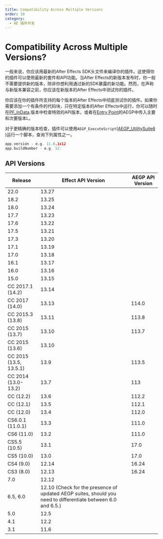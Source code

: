 ```yaml
---
title: Compatibility Across Multiple Versions
order: 10
category:
  - AE 插件开发
---
```

# Compatibility Across Multiple Versions?

一般来说，你应该用最新的After Effects SDK头文件来编译你的插件。这使得你的插件可以使用最新的套件和API功能。当After Effects的新版本发布时，你一般不需要提供新的版本，除非你想利用通过新的SDK暴露的新功能。然而，在声称与新版本兼容之前，你应该在新版本的After Effects中测试你的插件。

你应该在你的插件所支持的每个版本的After Effects中彻底测试你的插件。如果你需要添加一个有条件的代码块，只在特定版本的After Effects中运行，你可以随时在[PF_InData](.../effect-basics/PF_InData.html).版本中检查特效的API版本，或者在[Entry Point](.../aegps/implementation.html)的AEGP中传入主要和次要版本L。

对于更精确的版本检查，插件可以使用`AEGP_ExecuteScript`([AEGP_UtilitySuite6](./aegps/aegp-suites.html) )运行一个脚本，查询下列属性之一。

```cpp
app.version - e.g. 11.0.1x12
app.buildNumber - e.g. 12.

```

## API Versions

| **Release** | **Effect API Version** | **AEGP API Version** |
| --- | ---| --- |
| 22.0 | 13.27 | |
| 18.2 | 13.25 | |
| 18.0 | 13.24 | |
| 17.7 | 13.23 | |
| 17.6 | 13.22 | |
| 17.5 | 13.21 | |
| 17.3 | 13.20 | |
| 17.1 | 13.19 | |
| 17.0 | 13.18 | |
| 16.1 | 13.17 | |
| 16.0 | 13.16 | |
| 15.0 | 13.15 | |
| CC 2017.1 (14.2) | 13.14 | |
| CC 2017 (14.0) | 13.13 | 114.0 |
| CC 2015.3 (13.8) | 13.11 | 113.8 |
| CC 2015 (13.7) | 13.10 | 113.7 |
| CC 2015 (13.6) | 13.10 | |
| CC 2015 (13.5, 13.5.1) | 13.9 | 113.5 |
| CC 2014 (13.0-13.2) | 13.7 | 113 |
| CC (12.2) | 13.6 | 112.2 |
| CC (12.1) | 13.5 | 112.1 |
| CC (12.0) | 13.4 | 112.0 |
| CS6.0.1 (11.0.1) | 13.3 | 111.0 |
| CS6 (11.0) | 13.2 | 111.0 |
| CS5.5 (10.5) | 13.1 | 17.0 |
| CS5 (10.0) | 13.0 | 17.0 |
| CS4 (9.0) | 12.14 | 16.24 |
| CS3 (8.0) | 12.13 | 16.24 |
| 7.0 | 12.12 | |
| 6.5, 6.0 | 12.10 (Check for the presence of updated AEGP suites, should you need to differentiate between 6.0 and 6.5.) | |
| 5.0 | 12.5 | |
| 4.1 | 12.2 | |
| 3.1 | 11.6 | |